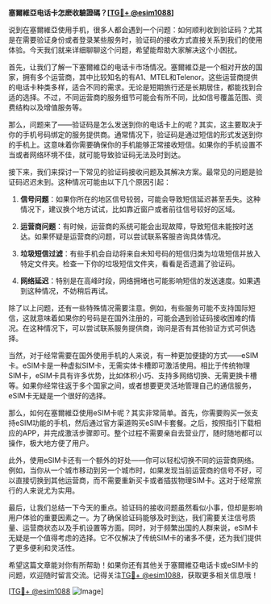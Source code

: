 **塞爾維亞电话卡怎麽收驗證碼？[[TG💪+ @esim1088](https://t.me/s/esim1088)]**

说到在塞爾維亞使用手机，很多人都会遇到一个问题：如何顺利收到验证码？尤其是在需要验证身份或者登录某些服务时，验证码的接收方式直接关系到我们的使用体验。今天我们就来详细聊聊这个问题，希望能帮助大家解决这个小困扰。

首先，让我们了解一下塞爾維亞的电话卡市场情况。塞爾維亞是一个相对开放的国家，拥有多个运营商，其中比较知名的有A1、MTEL和Telenor。这些运营商提供的电话卡种类多样，适合不同的需求。无论是短期旅行还是长期居住，都能找到合适的选择。不过，不同运营商的服务细节可能会有所不同，比如信号覆盖范围、资费结构以及增值服务等。

那么，问题来了——验证码是怎么发送到你的电话卡上的呢？其实，这主要取决于你的手机号码绑定的服务提供商。通常情况下，验证码是通过短信的形式发送到你的手机上。这意味着你需要确保你的手机能够正常接收短信。如果你的手机设置不当或者网络环境不佳，就可能导致验证码无法及时到达。

接下来，我们来探讨一下常见的验证码接收问题及其解决方案。最常见的问题是验证码迟迟未到。这种情况可能由以下几个原因引起：

1. **信号问题**：如果你所在的地区信号较弱，可能会导致短信延迟甚至丢失。这种情况下，建议换个地方试试，比如靠近窗户或者前往信号较好的区域。

2. **运营商问题**：有时候，运营商的系统可能会出现故障，导致短信未能按时送达。如果怀疑是运营商的问题，可以尝试联系客服咨询具体情况。

3. **垃圾短信过滤**：有些手机会自动将来自未知号码的短信归类为垃圾短信并放入特定文件夹。检查一下你的垃圾短信文件夹，看看是否遗漏了验证码。

4. **网络延迟**：特别是在高峰时段，网络拥堵也可能影响短信的发送速度。如果遇到这种情况，不妨稍后再试。

除了以上问题，还有一些特殊情况需要注意。例如，有些服务可能不支持国际短信，这就意味着如果你的号码是在国外注册的，可能会遇到验证码接收困难的情况。在这种情况下，可以尝试联系服务提供商，询问是否有其他验证方式可供选择。

当然，对于经常需要在国外使用手机的人来说，有一种更加便捷的方式——eSIM卡。eSIM卡是一种虚拟SIM卡，无需实体卡槽即可激活使用。相比于传统物理SIM卡，eSIM卡具有许多优势，比如体积小巧、支持多网络切换、无需更换卡槽等。如果你经常往返于多个国家之间，或者想要更灵活地管理自己的通信服务，eSIM卡无疑是一个很好的选择。

那么，如何在塞爾維亞使用eSIM卡呢？其实非常简单。首先，你需要购买一张支持eSIM功能的手机，然后通过官方渠道购买eSIM卡套餐。之后，按照指引下载相应的APP，并完成激活步骤即可。整个过程不需要亲自去营业厅，随时随地都可以操作，极大地方便了用户。

此外，使用eSIM卡还有一个额外的好处——你可以轻松切换不同的运营商网络。例如，当你从一个城市移动到另一个城市时，如果发现当前运营商的信号不好，可以直接切换到其他运营商，而不需要重新买卡或者插拔物理SIM卡。这对于经常旅行的人来说尤为实用。

最后，让我们总结一下今天的重点。验证码的接收问题虽然看似小事，但却是影响用户体验的重要因素之一。为了确保验证码能够及时到达，我们需要关注信号质量、运营商状态以及手机设置等方面。同时，对于频繁出国的人群来说，eSIM卡无疑是一个值得考虑的选择。它不仅解决了传统SIM卡的诸多不便，还为我们提供了更多便利和灵活性。

希望这篇文章能对你有所帮助！如果你还有其他关于塞爾維亞电话卡或eSIM卡的问题，欢迎随时留言交流。记得关注[TG💪+ @esim1088](https://t.me/s/esim1088)，获取更多相关信息哦！

[[TG💪+ @esim1088](https://t.me/s/esim1088) ![Image](https://i.postimg.cc/4NQfJmqS/Snipaste-2025-05-13-00-14-12.png)]